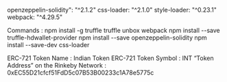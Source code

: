 
openzeppelin-solidity": "^2.1.2"
css-loader: "^2.1.0"
style-loader: "^0.23.1"
webpack: "^4.29.5"

Commands :
npm install -g truffle
truffle unbox webpack
npm install --save truffle-hdwallet-provider
npm install --save openzeppelin-solidity
npm install --save-dev css-loader



 ERC-721 Token Name : Indian Token 
 ERC-721 Token Symbol : INT
 “Token Address” on the Rinkeby Network : 0xEC55D21cfcf51FdD5c07B53B00233c1A78e5775c
